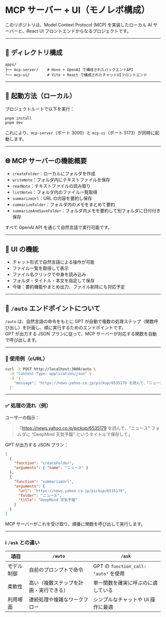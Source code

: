 # MCP サーバー + UI（モノレポ構成）

このリポジトリは、Model Context Protocol (MCP) を実装したローカル AI サーバーと、React UI フロントエンドからなるプロジェクトです。

---

## 📁 ディレクトリ構成

```
apps/
├── mcp-server/    # Hono + OpenAI で構成されたバックエンドAPI
└── mcp-ui/        # Vite + React で構成されたチャットUIフロントエンド
```

---

## 🚀 起動方法（ローカル）

プロジェクトルートで以下を実行：

```bash
pnpm install
pnpm dev
```

これにより、`mcp-server`（ポート 3000）と `mcp-ui`（ポート 5173）が同時に起動します。

---

## 🌐 MCP サーバーの機能概要

- `createFolder`：ローカルにフォルダを作成
- `writeNote`：フォルダ内にテキストファイルを保存
- `readNote`：テキストファイルの読み取り
- `listNotes`：フォルダ内のファイル一覧取得
- `summarizeUrl`：URL の内容を要約し保存
- `summarizeFolder`：フォルダ内のメモをまとめて要約
- `summarizeAndSaveFolder`：フォルダ内メモを要約して別フォルダに日付付き保存

すべて OpenAI API を通じて自然言語で実行可能です。

---

## 🧠 UI の機能

- チャット形式で自然言語による操作が可能
- ファイル一覧を取得して表示
- ファイル名クリックで中身を読み込み
- フォルダ・タイトル・本文を指定して保存
- 今後：要約機能やまとめ出力、ファイル削除にも対応予定

---

## 🔁 `/auto` エンドポイントについて

`/auto` は、自然言語の命令をもとに GPT が自動で複数の処理ステップ（関数呼び出し）を計画し、順に実行するためのエンドポイントです。  
GPT が出力する JSON プランに従って、MCP サーバーが対応する関数を自動で呼び出します。

---

### 📡 使用例（cURL）

```bash
curl -X POST http://localhost:3000/auto \
  -H "Content-Type: application/json" \
  -d '{
    "message": "https://news.yahoo.co.jp/pickup/6535179 を読んで、「ニュース」フォルダに保存してください。タイトルは DeepMind 天気予報 にしてください。"
  }'
```

---

### ✅ 処理の流れ（例）

ユーザーの指示：

> 「https://news.yahoo.co.jp/pickup/6535179 を読んで、“ニュース” フォルダに “DeepMind 天気予報” というタイトルで保存して」

GPT が出力する JSON プラン：

```json
[
  {
    "function": "createFolder",
    "arguments": { "name": "ニュース" }
  },
  {
    "function": "summarizeUrl",
    "arguments": {
      "url": "https://news.yahoo.co.jp/pickup/6535179",
      "folder": "ニュース",
      "title": "DeepMind 天気予報"
    }
  }
]
```

MCP サーバーがこれを受け取り、順番に関数を呼び出して実行します。

---

### ℹ️ `/ask` との違い

| 項目       | `/auto`                                | `/ask`                                |
| ---------- | -------------------------------------- | ------------------------------------- |
| モデル制御 | 自前のプロンプトで命令                 | GPT の `function_call: "auto"` を使用 |
| 柔軟性     | 高い（複数ステップを計画・実行できる） | 単一関数を確実に呼ぶのに適している    |
| 利用場面   | 連続処理や複雑なワークフロー           | シンプルなチャットや UI 操作に最適    |
